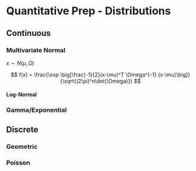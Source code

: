 # Quantitative Prep - Distributions

## Continuous

### Multivariate Normal
$x \sim N(\mu,\Omega)$

$$
f(x) = \frac{\exp
            \big[\frac{-1}{2}(x-\mu)^T \Omega^{-1} (x-\mu)\big]}
        {\sqrt{(2\pi)^n\det(\Omega)}}
$$

#### Log-Normal

### Gamma/Exponential





## Discrete

### Geometric

### Poisson

